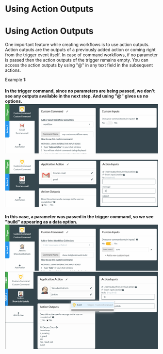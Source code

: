# Using Action Outputs

# Using Action Outputs

One important feature while creating workflows is to use action outputs. Action outputs are the outputs of a previously added action or coming right from the trigger event itself. In case of command workflows, if no parameter is passed then the action outputs of the trigger remains empty. You can access the action outputs by using "@" in any text field in the subsequent actions.

Example 1:

#### In the trigger command, since no parameters are being passed, we don't see any outputs available in the next step. And using "@" gives us no options. ![](/assets/treg8.png)

![](/assets/treg7.png)

#### In this case, a parameter was passed in the trigger command, so we see "build" appearing as a data option. ![](/assets/treg9.png) ![](/assets/treg6.png)



